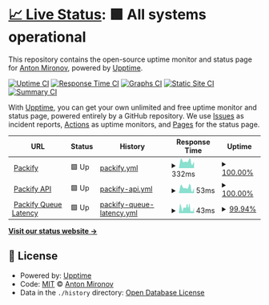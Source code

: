 # [📈 Live Status](https://status.packify.app): <!--live status--> **🟩 All systems operational**

This repository contains the open-source uptime monitor and status page for [Anton Mironov](mironov.live), powered by [Upptime](https://github.com/upptime/upptime).

[![Uptime CI](https://github.com/mironov/packify-status/workflows/Uptime%20CI/badge.svg)](https://github.com/mironov/packify-status/actions?query=workflow%3A%22Uptime+CI%22)
[![Response Time CI](https://github.com/mironov/packify-status/workflows/Response%20Time%20CI/badge.svg)](https://github.com/mironov/packify-status/actions?query=workflow%3A%22Response+Time+CI%22)
[![Graphs CI](https://github.com/mironov/packify-status/workflows/Graphs%20CI/badge.svg)](https://github.com/mironov/packify-status/actions?query=workflow%3A%22Graphs+CI%22)
[![Static Site CI](https://github.com/mironov/packify-status/workflows/Static%20Site%20CI/badge.svg)](https://github.com/mironov/packify-status/actions?query=workflow%3A%22Static+Site+CI%22)
[![Summary CI](https://github.com/mironov/packify-status/workflows/Summary%20CI/badge.svg)](https://github.com/mironov/packify-status/actions?query=workflow%3A%22Summary+CI%22)

With [Upptime](https://upptime.js.org), you can get your own unlimited and free uptime monitor and status page, powered entirely by a GitHub repository. We use [Issues](https://github.com/mironov/packify-status/issues) as incident reports, [Actions](https://github.com/mironov/packify-status/actions) as uptime monitors, and [Pages](https://status.packify.app) for the status page.

<!--start: status pages-->
<!-- This summary is generated by Upptime (https://github.com/upptime/upptime) -->
<!-- Do not edit this manually, your changes will be overwritten -->
<!-- prettier-ignore -->
| URL | Status | History | Response Time | Uptime |
| --- | ------ | ------- | ------------- | ------ |
| <img alt="" src="https://icons.duckduckgo.com/ip3/packify.app.ico" height="13"> [Packify](https://packify.app) | 🟩 Up | [packify.yml](https://github.com/mironov/packify-status/commits/HEAD/history/packify.yml) | <details><summary><img alt="Response time graph" src="./graphs/packify/response-time-week.png" height="20"> 332ms</summary><br><a href="https://status.packify.app/history/packify"><img alt="Response time 281" src="https://img.shields.io/endpoint?url=https%3A%2F%2Fraw.githubusercontent.com%2Fmironov%2Fpackify-status%2FHEAD%2Fapi%2Fpackify%2Fresponse-time.json"></a><br><a href="https://status.packify.app/history/packify"><img alt="24-hour response time 314" src="https://img.shields.io/endpoint?url=https%3A%2F%2Fraw.githubusercontent.com%2Fmironov%2Fpackify-status%2FHEAD%2Fapi%2Fpackify%2Fresponse-time-day.json"></a><br><a href="https://status.packify.app/history/packify"><img alt="7-day response time 332" src="https://img.shields.io/endpoint?url=https%3A%2F%2Fraw.githubusercontent.com%2Fmironov%2Fpackify-status%2FHEAD%2Fapi%2Fpackify%2Fresponse-time-week.json"></a><br><a href="https://status.packify.app/history/packify"><img alt="30-day response time 260" src="https://img.shields.io/endpoint?url=https%3A%2F%2Fraw.githubusercontent.com%2Fmironov%2Fpackify-status%2FHEAD%2Fapi%2Fpackify%2Fresponse-time-month.json"></a><br><a href="https://status.packify.app/history/packify"><img alt="1-year response time 280" src="https://img.shields.io/endpoint?url=https%3A%2F%2Fraw.githubusercontent.com%2Fmironov%2Fpackify-status%2FHEAD%2Fapi%2Fpackify%2Fresponse-time-year.json"></a></details> | <details><summary><a href="https://status.packify.app/history/packify">100.00%</a></summary><a href="https://status.packify.app/history/packify"><img alt="All-time uptime 100.00%" src="https://img.shields.io/endpoint?url=https%3A%2F%2Fraw.githubusercontent.com%2Fmironov%2Fpackify-status%2FHEAD%2Fapi%2Fpackify%2Fuptime.json"></a><br><a href="https://status.packify.app/history/packify"><img alt="24-hour uptime 100.00%" src="https://img.shields.io/endpoint?url=https%3A%2F%2Fraw.githubusercontent.com%2Fmironov%2Fpackify-status%2FHEAD%2Fapi%2Fpackify%2Fuptime-day.json"></a><br><a href="https://status.packify.app/history/packify"><img alt="7-day uptime 100.00%" src="https://img.shields.io/endpoint?url=https%3A%2F%2Fraw.githubusercontent.com%2Fmironov%2Fpackify-status%2FHEAD%2Fapi%2Fpackify%2Fuptime-week.json"></a><br><a href="https://status.packify.app/history/packify"><img alt="30-day uptime 100.00%" src="https://img.shields.io/endpoint?url=https%3A%2F%2Fraw.githubusercontent.com%2Fmironov%2Fpackify-status%2FHEAD%2Fapi%2Fpackify%2Fuptime-month.json"></a><br><a href="https://status.packify.app/history/packify"><img alt="1-year uptime 100.00%" src="https://img.shields.io/endpoint?url=https%3A%2F%2Fraw.githubusercontent.com%2Fmironov%2Fpackify-status%2FHEAD%2Fapi%2Fpackify%2Fuptime-year.json"></a></details>
| <img alt="" src="https://icons.duckduckgo.com/ip3/packify.app.ico" height="13"> [Packify API](https://packify.app/api) | 🟩 Up | [packify-api.yml](https://github.com/mironov/packify-status/commits/HEAD/history/packify-api.yml) | <details><summary><img alt="Response time graph" src="./graphs/packify-api/response-time-week.png" height="20"> 53ms</summary><br><a href="https://status.packify.app/history/packify-api"><img alt="Response time 42" src="https://img.shields.io/endpoint?url=https%3A%2F%2Fraw.githubusercontent.com%2Fmironov%2Fpackify-status%2FHEAD%2Fapi%2Fpackify-api%2Fresponse-time.json"></a><br><a href="https://status.packify.app/history/packify-api"><img alt="24-hour response time 46" src="https://img.shields.io/endpoint?url=https%3A%2F%2Fraw.githubusercontent.com%2Fmironov%2Fpackify-status%2FHEAD%2Fapi%2Fpackify-api%2Fresponse-time-day.json"></a><br><a href="https://status.packify.app/history/packify-api"><img alt="7-day response time 53" src="https://img.shields.io/endpoint?url=https%3A%2F%2Fraw.githubusercontent.com%2Fmironov%2Fpackify-status%2FHEAD%2Fapi%2Fpackify-api%2Fresponse-time-week.json"></a><br><a href="https://status.packify.app/history/packify-api"><img alt="30-day response time 37" src="https://img.shields.io/endpoint?url=https%3A%2F%2Fraw.githubusercontent.com%2Fmironov%2Fpackify-status%2FHEAD%2Fapi%2Fpackify-api%2Fresponse-time-month.json"></a><br><a href="https://status.packify.app/history/packify-api"><img alt="1-year response time 42" src="https://img.shields.io/endpoint?url=https%3A%2F%2Fraw.githubusercontent.com%2Fmironov%2Fpackify-status%2FHEAD%2Fapi%2Fpackify-api%2Fresponse-time-year.json"></a></details> | <details><summary><a href="https://status.packify.app/history/packify-api">100.00%</a></summary><a href="https://status.packify.app/history/packify-api"><img alt="All-time uptime 99.89%" src="https://img.shields.io/endpoint?url=https%3A%2F%2Fraw.githubusercontent.com%2Fmironov%2Fpackify-status%2FHEAD%2Fapi%2Fpackify-api%2Fuptime.json"></a><br><a href="https://status.packify.app/history/packify-api"><img alt="24-hour uptime 100.00%" src="https://img.shields.io/endpoint?url=https%3A%2F%2Fraw.githubusercontent.com%2Fmironov%2Fpackify-status%2FHEAD%2Fapi%2Fpackify-api%2Fuptime-day.json"></a><br><a href="https://status.packify.app/history/packify-api"><img alt="7-day uptime 100.00%" src="https://img.shields.io/endpoint?url=https%3A%2F%2Fraw.githubusercontent.com%2Fmironov%2Fpackify-status%2FHEAD%2Fapi%2Fpackify-api%2Fuptime-week.json"></a><br><a href="https://status.packify.app/history/packify-api"><img alt="30-day uptime 100.00%" src="https://img.shields.io/endpoint?url=https%3A%2F%2Fraw.githubusercontent.com%2Fmironov%2Fpackify-status%2FHEAD%2Fapi%2Fpackify-api%2Fuptime-month.json"></a><br><a href="https://status.packify.app/history/packify-api"><img alt="1-year uptime 99.89%" src="https://img.shields.io/endpoint?url=https%3A%2F%2Fraw.githubusercontent.com%2Fmironov%2Fpackify-status%2FHEAD%2Fapi%2Fpackify-api%2Fuptime-year.json"></a></details>
| <img alt="" src="https://icons.duckduckgo.com/ip3/packify.app.ico" height="13"> [Packify Queue Latency](https://packify.app/api/queue-latency) | 🟩 Up | [packify-queue-latency.yml](https://github.com/mironov/packify-status/commits/HEAD/history/packify-queue-latency.yml) | <details><summary><img alt="Response time graph" src="./graphs/packify-queue-latency/response-time-week.png" height="20"> 43ms</summary><br><a href="https://status.packify.app/history/packify-queue-latency"><img alt="Response time 40" src="https://img.shields.io/endpoint?url=https%3A%2F%2Fraw.githubusercontent.com%2Fmironov%2Fpackify-status%2FHEAD%2Fapi%2Fpackify-queue-latency%2Fresponse-time.json"></a><br><a href="https://status.packify.app/history/packify-queue-latency"><img alt="24-hour response time 36" src="https://img.shields.io/endpoint?url=https%3A%2F%2Fraw.githubusercontent.com%2Fmironov%2Fpackify-status%2FHEAD%2Fapi%2Fpackify-queue-latency%2Fresponse-time-day.json"></a><br><a href="https://status.packify.app/history/packify-queue-latency"><img alt="7-day response time 43" src="https://img.shields.io/endpoint?url=https%3A%2F%2Fraw.githubusercontent.com%2Fmironov%2Fpackify-status%2FHEAD%2Fapi%2Fpackify-queue-latency%2Fresponse-time-week.json"></a><br><a href="https://status.packify.app/history/packify-queue-latency"><img alt="30-day response time 39" src="https://img.shields.io/endpoint?url=https%3A%2F%2Fraw.githubusercontent.com%2Fmironov%2Fpackify-status%2FHEAD%2Fapi%2Fpackify-queue-latency%2Fresponse-time-month.json"></a><br><a href="https://status.packify.app/history/packify-queue-latency"><img alt="1-year response time 40" src="https://img.shields.io/endpoint?url=https%3A%2F%2Fraw.githubusercontent.com%2Fmironov%2Fpackify-status%2FHEAD%2Fapi%2Fpackify-queue-latency%2Fresponse-time-year.json"></a></details> | <details><summary><a href="https://status.packify.app/history/packify-queue-latency">99.94%</a></summary><a href="https://status.packify.app/history/packify-queue-latency"><img alt="All-time uptime 99.84%" src="https://img.shields.io/endpoint?url=https%3A%2F%2Fraw.githubusercontent.com%2Fmironov%2Fpackify-status%2FHEAD%2Fapi%2Fpackify-queue-latency%2Fuptime.json"></a><br><a href="https://status.packify.app/history/packify-queue-latency"><img alt="24-hour uptime 99.57%" src="https://img.shields.io/endpoint?url=https%3A%2F%2Fraw.githubusercontent.com%2Fmironov%2Fpackify-status%2FHEAD%2Fapi%2Fpackify-queue-latency%2Fuptime-day.json"></a><br><a href="https://status.packify.app/history/packify-queue-latency"><img alt="7-day uptime 99.94%" src="https://img.shields.io/endpoint?url=https%3A%2F%2Fraw.githubusercontent.com%2Fmironov%2Fpackify-status%2FHEAD%2Fapi%2Fpackify-queue-latency%2Fuptime-week.json"></a><br><a href="https://status.packify.app/history/packify-queue-latency"><img alt="30-day uptime 99.90%" src="https://img.shields.io/endpoint?url=https%3A%2F%2Fraw.githubusercontent.com%2Fmironov%2Fpackify-status%2FHEAD%2Fapi%2Fpackify-queue-latency%2Fuptime-month.json"></a><br><a href="https://status.packify.app/history/packify-queue-latency"><img alt="1-year uptime 99.84%" src="https://img.shields.io/endpoint?url=https%3A%2F%2Fraw.githubusercontent.com%2Fmironov%2Fpackify-status%2FHEAD%2Fapi%2Fpackify-queue-latency%2Fuptime-year.json"></a></details>

<!--end: status pages-->

[**Visit our status website →**](https://status.packify.app)

## 📄 License

- Powered by: [Upptime](https://github.com/upptime/upptime)
- Code: [MIT](./LICENSE) © [Anton Mironov](mironov.live)
- Data in the `./history` directory: [Open Database License](https://opendatacommons.org/licenses/odbl/1-0/)
